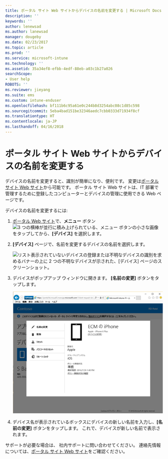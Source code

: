 ```yaml
---
title: ポータル サイト Web サイトからデバイスの名前を変更する | Microsoft Docs
description: ''
keywords: ''
author: lenewsad
ms.author: lanewsad
manager: dougeby
ms.date: 02/23/2017
ms.topic: article
ms.prod: ''
ms.service: microsoft-intune
ms.technology: ''
ms.assetid: 35a34ef8-efbb-4edf-88eb-a03c1b27a026
searchScope:
- User help
ROBOTS: ''
ms.reviewer: jieyang
ms.suite: ems
ms.custom: intune-enduser
ms.openlocfilehash: bf111b6c95a61e0c244b8d3254abc08c1d85c598
ms.sourcegitcommit: 5eba4bad151be32346aedc7cbb0333d71934f8cf
ms.translationtype: HT
ms.contentlocale: ja-JP
ms.lasthandoff: 04/16/2018
---
```

# <a name="rename-your-device-from-the-company-portal-website"></a>ポータル サイト Web サイトからデバイスの名前を変更する

デバイスの名前を変更すると、識別が簡単になり、便利です。 変更は[ポータル サイト Web サイト](https://portal.manage.microsoft.com#HelpDeskDialog)から可能です。 ポータル サイト Web サイトは、IT 部署で管理するために登録したコンピューターとデバイスの管理に使用できる Web ページです。

デバイスの名前を変更するには:

1. [ポータル Web サイト](https://portal.manage.microsoft.com#HelpDeskDialog)で、__メニュー__ ボタン ![3 つの横棒が並行に積み上げられている、メニュー ボタンの小さな画像](/Intune/whats-new/media/CP_hamburger_menu.png) をタップしてから、__[デバイス]__ を選択します。

2. __[デバイス]__ ページで、名前を変更するデバイスの名前を選択します。

   ![リスト表示されていないデバイスの登録または不明なデバイスの識別を求めるバナーの上に 2 つの不明なデバイスが示された、[デバイス] ページのスクリーンショット。](./media/macOS_enroll_002_tap_here_banner.png)

3. デバイスがポップアップ ウィンドウに開きます。 **[名前の変更]** ボタンをタップします。

   ![[名前の変更]、[削除]、[デバイスのリセット]、[パスコードのリセット]、[リモート ロック] を含む、ポータル Web サイト上の選択されたデバイスに対するすべてのオプション。 ](./media/iwp-screen-with-all-options.png)

4. デバイス名が表示されているボックスにデバイスの新しい名前を入力し、**[名前の変更]** ボタンをタップします。 これで、デバイスが新しい名前で表示されます。

サポートが必要な場合は、 社内サポートに問い合わせてください。 連絡先情報については、[ポータル サイト Web サイト](https://portal.manage.microsoft.com#HelpDeskDialog)をご確認ください。
